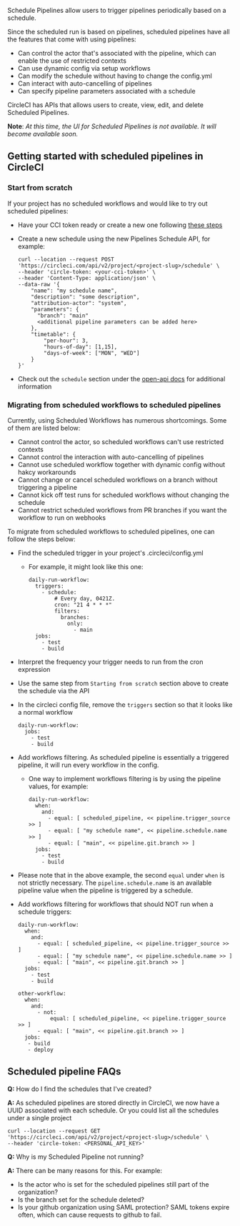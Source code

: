 Schedule Pipelines allow users to trigger pipelines periodically based on a schedule.

Since the scheduled run is based on pipelines, scheduled pipelines have all the features that come with using pipelines:

- Can control the actor that's associated with the pipeline, which can enable the use of restricted contexts
- Can use dynamic config via setup workflows
- Can modify the schedule without having to change the config.yml
- Can interact with auto-cancelling of pipelines
- Can specify pipeline parameters associated with a schedule

CircleCI has APIs that allows users to create, view, edit, and delete Scheduled Pipelines.

**Note**: *At this time, the UI for Scheduled Pipelines is not available. It will become available soon.*

## Getting started with scheduled pipelines in CircleCI

### Start from scratch
If your project has no scheduled workflows and would like to try out scheduled pipelines:

- Have your CCI token ready or create a new one following [these steps](https://circleci.com/docs/2.0/managing-api-tokens/)
- Create a new schedule using the new Pipelines Schedule API, for example:

  ```
  curl --location --request POST 'https://circleci.com/api/v2/project/<project-slug>/schedule' \
  --header 'circle-token: <your-cci-token>' \
  --header 'Content-Type: application/json' \
  --data-raw '{
      "name": "my schedule name",
      "description": "some description",
      "attribution-actor": "system",
      "parameters": {
        "branch": "main"
        <additional pipeline parameters can be added here>
      },
      "timetable": {
          "per-hour": 3,
          "hours-of-day": [1,15],
          "days-of-week": ["MON", "WED"]
      }
  }'
  ```

- Check out the `schedule` section under the [open-api docs](https://circleci.com/docs/api/v2/) for additional information

### Migrating from scheduled workflows to scheduled pipelines

Currently, using Scheduled Workflows has numerous shortcomings. Some of them are listed below:

- Cannot control the actor, so scheduled workflows can't use restricted contexts
- Cannot control the interaction with auto-cancelling of pipelines
- Cannot use scheduled workflow together with dynamic config without hakcy workarounds
- Cannot change or cancel scheduled workflows on a branch without triggering a pipeline
- Cannot kick off test runs for scheduled workflows without changing the schedule
- Cannot restrict scheduled workflows from PR branches if you want the workflow to run on webhooks

To migrate from scheduled workflows to scheduled pipelines, one can follow the steps below:

- Find the scheduled trigger in your project's .circleci/config.yml
    - For example, it might look like this one:

      ```
      daily-run-workflow:
        triggers:
          - schedule:
              # Every day, 0421Z.
              cron: "21 4 * * *"
              filters:
                branches:
                  only:
                    - main
        jobs:
          - test
          - build
      ```

- Interpret the frequency your trigger needs to run from the cron expression
- Use the same step from `Starting from scratch` section above to create the schedule via the API
- In the circleci config file, remove the `triggers` section so that it looks like a normal workflow

  ```
  daily-run-workflow:
    jobs:
      - test
      - build
  ```

- Add workflows filtering. As scheduled pipeline is essentially a triggered pipeline, it will run every workflow in the config.
    - One way to implement workflows filtering is by using the pipeline values, for example:

      ```
      daily-run-workflow:
        when:
          and:
            - equal: [ scheduled_pipeline, << pipeline.trigger_source >> ]
            - equal: [ "my schedule name", << pipeline.schedule.name >> ]
            - equal: [ "main", << pipeline.git.branch >> ]
        jobs:
          - test
          - build
      ```

- Please note that in the above example, the second `equal` under `when` is not strictly necessary. The `pipeline.schedule.name` is an available pipeline value when the pipeline is triggered by a schedule.


- Add workflows filtering for workflows that should NOT run when a schedule triggers:

  ```
  daily-run-workflow:
    when:
      and:
        - equal: [ scheduled_pipeline, << pipeline.trigger_source >> ]
        - equal: [ "my schedule name", << pipeline.schedule.name >> ]
        - equal: [ "main", << pipeline.git.branch >> ]
    jobs:
      - test
      - build

  other-workflow:
    when:
      and:
        - not:
            equal: [ scheduled_pipeline, << pipeline.trigger_source >> ]
        - equal: [ "main", << pipeline.git.branch >> ]
    jobs:
     - build
     - deploy
  ```

## Scheduled pipeline FAQs

**Q:** How do I find the schedules that I've created?

**A:** As scheduled pipelines are stored directly in CircleCI, we now have a UUID associated with each schedule. Or you could list all the schedules under a single project

```
curl --location --request GET 'https://circleci.com/api/v2/project/<project-slug>/schedule' \
--header 'circle-token: <PERSONAL_API_KEY>'
```

**Q:** Why is my Scheduled Pipeline not running?

**A:** There can be many reasons for this. For example:
- Is the actor who is set for the scheduled pipelines still part of the organization?
- Is the branch set for the schedule deleted?
- Is your github organization using SAML protection? SAML tokens expire often, which can cause requests to github to fail.
